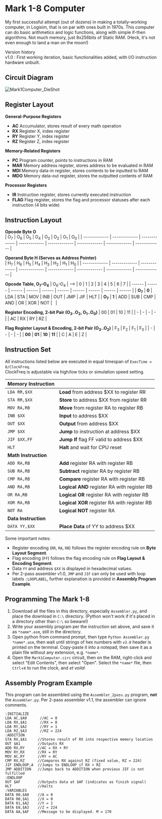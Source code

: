 # Mark 1-8 Computer
My first successful attempt (out of dozens) in making a totally-working computer, in Logisim, that is on par with ones built in 1970s. This computer can do basic arithmetics and logic functions, along with simple if-then algorithms. Not much memory, just 8x256bits of Static RAM.
(Heck, it's not even enough to land a man on the moon!)

Version history  
v1.0  : First working iteration, basic functionalities added, with I/O instruction hardware unbuilt.

## Circuit Diagram
![Mark1Computer_DieShot](https://github.com/user-attachments/assets/b61b36f0-7143-4722-a092-4e105b5626c1)

## Register Layout

**General-Purpose Registers**
- **AC**  Accumulator, stores result of every math operation  
- **RX**  Register X, index register  
- **RY**  Register Y, index register  
- **RZ**  Register Z, index register

**Memory-Related Registers**
- **PC**  Program counter, points to instructions in RAM  
- **MAR**  Memory address register, stores address to be evaluated in RAM  
- **MDI**  Memory data-in register, stores contents to be inputted to RAM  
- **MDO**  Memory data-out register, stores the outputted contents of RAM

**Processor Registers**
- **IR**  Instruction register, stores currently executed instruction  
- **FLAG**  Flag register, stores the flag and processor statuses after each instruction (4 bits wide)

## Instruction Layout
**Opcode Byte O**  
| O<sub>7</sub> | O<sub>6</sub> | O<sub>5</sub> | O<sub>4</sub> | O<sub>3</sub> | O<sub>2</sub> | O<sub>1</sub> | O<sub>0</sub> |
| ------------- | ------------- | ------------- | ------------- | ------------- | ------------- | ------------- | ------------- |

**Operand Byte H (Serves as Address Pointer)**  
| H<sub>7</sub> | H<sub>6</sub> | H<sub>5</sub> | H<sub>4</sub> | H<sub>3</sub> | H<sub>2</sub> | H<sub>1</sub> | H<sub>0</sub> |
| ------------- | ------------- | ------------- | ------------- | ------------- | ------------- | ------------- | ------------- |

**Opcode Table, O<sub>7</sub>-O<sub>4</sub>**
| O<sub>6</sub>-O<sub>4</sub> | --> | 0 | 1 | 2 | 3 | 4 | 5 | 6 | 7 |
| ------ | ------ | ------ | ------ | ------ | ------ | ------ | ------ | ------ | ------ |
| **O<sub>7</sub>** | **0** | LDA | STA | MOV | INB | OUT | JMP | JIF | HLT |
| **O<sub>7</sub>** | **1** | ADD | SUB | CMP | AND | OR | XOR | NOT | &nbsp; |

**Register Encoding, 2-bit Pair (O<sub>3</sub>..O<sub>2</sub>, O<sub>1</sub>..O<sub>0</sub>)**
| 00 | 01 | 10 | 11 |
| - | - | - | - |
| AC | RX | RY | RZ |

**Flag Register Layout & Encoding, 2-bit Pair (O<sub>3</sub>..O<sub>2</sub>)**
| F<sub>3</sub> | F<sub>2</sub> | F<sub>1</sub> | F<sub>0</sub> |
| - | - | - | - |
| **00** | **01** | **10** | **11** |
| C | A | E | Z |

## Instruction Set
All instructions listed below are executed in equal timespan of `ExecTime = 8/ClockFreq`.  
ClockFreq is adjustable via high/low ticks or simulation speed setting.

| **Memory Instruction** | &nbsp; |
| ------------------ | ------ |
| `LDA RR,$XX` | **Load** from address $XX to register RR |
| `STA RR,$XX` | **Store** to  address $XX from register RR |
| `MOV RA,RB` | **Move** from register RA to register RB |
| `INB $XX` | **Input** to address $XX |
| `OUT $XX` | **Output** from address $XX |
| `JMP $XX` | **Jump** to instruction at address $XX |
| `JIF $XX,FF` | **Jump If** flag FF valid to address $XX |
| `HLT` | **Halt** and wait for CPU reset |
| **Math Instruction** | &nbsp; |
| `ADD RA,RB` | **Add** register RA with register RB |
| `SUB RA,RB` | **Subtract** register RA by register RB |
| `CMP RA,RB` | **Compare** register RA with register RB |
| `AND RA,RB` | **Logical AND** register RA with register RB |
| `OR RA,RB` | **Logical OR** register RA with register RB |
| `XOR RA,RB` | **Logical XOR** register RA with register RB |
| `NOT RA` | **Logical NOT** register RA |
| **Data Instruction** | &nbsp; |
| `DATA YY,$XX` | **Place Data** of YY to address $XX |

Some important notes:  
- Register encoding (`RR`, `RA`, `RB`) follows the register encoding rule on **Byte Layout Segment**.  
- Flag encoding (`FF`) follows the flag encoding rule on **Flag Layout & Encoding Segment**.  
- Data `YY` and address `$XX` is displayed in hexadecimal values.
- Per 2-pass assembler v1.0, ```JMP``` and ```JIF``` can only be used with loop labels ```:LOOPLABEL```, further explanation is provided in **Assembly Program Example**.

## Programming The Mark 1-8
1. Download all the files in this directory, especially `Assembler.py`, and place the download in ```C:\``` directory. (Python won't work if it's placed in a directory other than ```C:\``` so beware!)
2. Write your assembly program per the instruction set above, and save it as `*name*.asm`, still in the directory.
3. Open python from command prompt, then type `Python Assembler.py *name*.asm`, then wait until strings of hex numbers with `v3.0` header is printed on the terminal. Copy-paste it into a notepad, then save it as a plain file without any extension, e.g. `*name*`.
4. Open the `Mark1Computer.circ` circuit, then on the RAM, right-click and select "Edit Contents", then select "Open". Select the `*name*` file, then `Ctrl`+`K` to run the clock, and _et voila_!

## Assembly Program Example
This program can be assembled using the ```Assembler_2pass.py``` program, **not** the ```Assembler.py```. 
Per 2-pass assembler v1.1, the assembler can ignore comments.
```
:INITIALIZE
LDA AC,$A0      //AC = 0
LDA RX,$A1      //RX = 0
LDA RY,$A2      //RY = 1
LDA RZ,$A3      //RZ = 224
:ADDITION
STA RX,$A1     //Stores result of RX into respective memory location
OUT $A1        //Outputs RX
ADD RX,RY      //AC = RX + RY
MOV RY,RX      //RX = RY
MOV AC,RY      //RY = AC
CMP RX,RZ      //Compares RX against RZ (fixed value, RZ = 224)
JIF ENDLOOP,A  //Jumps to ENDLOOP if RX > RZ
JMP ADDITION   //Jumps back to ADDITION when previous JIF is not fulfilled
:ENDLOOP
OUT $AF        //Outputs data at $AF (indicates as finish signal)
HLT            //Halts
:VARIABLES
DATA 00,$A0    //A = 0
DATA 00,$A1    //X = 0
DATA 01,$A2    //Y = 1
DATA E0,$A3    //Z = 224
DATA AA,$AF    //Message to be displayed. M = 170
```
